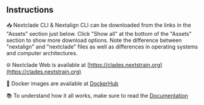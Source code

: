 
## Instructions

 📥 Nextclade CLI & Nextalign CLI can be downloaded from the links in the "Assets" section just below. Click "Show all" at the bottom of the "Assets" section to show more download options. Note the difference between "nextalign" and "nextclade" files as well as differences in operating systems and computer architectures.

 🌐 Nextclade Web is available at [https://clades.nextstrain.org](https://clades.nextstrain.org)

 🐋 Docker images are available at [DockerHub](https://hub.docker.com/r/nextstrain/nextclade)

 📚 To understand how it all works, make sure to read the [Documentation](https://docs.nextstrain.org/projects/nextclade) 
